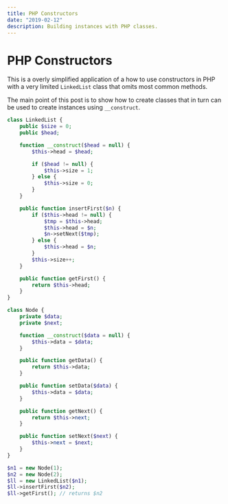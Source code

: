 ```yaml
---
title: PHP Constructors
date: "2019-02-12"
description: Building instances with PHP classes.
---
```


# PHP Constructors

This is a overly simplified application of a how to use constructors in PHP with a very limited `LinkedList` class that omits most common methods.

The main point of this post is to show how to create classes that in turn can be used to create instances using `__construct`.

```php
class LinkedList {
    public $size = 0;
    public $head;

    function __construct($head = null) {
        $this->head = $head;

        if ($head != null) {
            $this->size = 1;
        } else {
            $this->size = 0;
        }
    }

    public function insertFirst($n) {
        if ($this->head != null) {
            $tmp = $this->head;
            $this->head = $n;
            $n->setNext($tmp);
        } else {
            $this->head = $n;
        }
        $this->size++;
    }

    public function getFirst() {
        return $this->head;
    }
}

class Node {
    private $data;
    private $next;

    function __construct($data = null) {
        $this->data = $data;
    }

    public function getData() {
        return $this->data;
    }

    public function setData($data) {
        $this->data = $data;
    }

    public function getNext() {
        return $this->next;
    }

    public function setNext($next) {
        $this->next = $next;
    }
}

$n1 = new Node(1);
$n2 = new Node(2);
$ll = new LinkedList($n1);
$ll->insertFirst($n2);
$ll->getFirst(); // returns $n2
```

